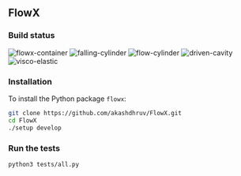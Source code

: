 ## FlowX

### Build status

![flowx-container](https://github.com/akashdhruv/FlowX/workflows/flowx-container/badge.svg)
![falling-cylinder](https://github.com/akashdhruv/FlowX/workflows/falling-cylinder/badge.svg)
![flow-cylinder](https://github.com/akashdhruv/FlowX/workflows/flow-cylinder/badge.svg)
![driven-cavity](https://github.com/akashdhruv/FlowX/workflows/driven-cavity/badge.svg)
![visco-elastic](https://github.com/akashdhruv/FlowX/workflows/visco-elastic/badge.svg)

### Installation

To install the Python package `flowx`:

```bash
git clone https://github.com/akashdhruv/FlowX.git
cd FlowX
./setup develop
```

### Run the tests

```bash
python3 tests/all.py
```
